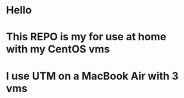 # Hello
# This REPO is my for use at home with my CentOS vms
# I use UTM on a MacBook Air with 3 vms

